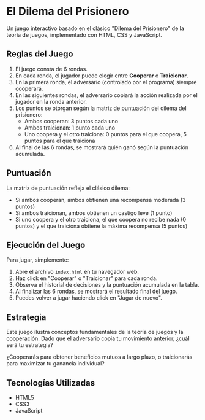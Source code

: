 # El Dilema del Prisionero

Un juego interactivo basado en el clásico "Dilema del Prisionero" de la teoría de juegos, implementado con HTML, CSS y JavaScript.

## Reglas del Juego

1. El juego consta de 6 rondas.
2. En cada ronda, el jugador puede elegir entre **Cooperar** o **Traicionar**.
3. En la primera ronda, el adversario (controlado por el programa) siempre cooperará.
4. En las siguientes rondas, el adversario copiará la acción realizada por el jugador en la ronda anterior.
5. Los puntos se otorgan según la matriz de puntuación del dilema del prisionero:
   - Ambos cooperan: 3 puntos cada uno
   - Ambos traicionan: 1 punto cada uno
   - Uno coopera y el otro traiciona: 0 puntos para el que coopera, 5 puntos para el que traiciona
6. Al final de las 6 rondas, se mostrará quién ganó según la puntuación acumulada.

## Puntuación

La matriz de puntuación refleja el clásico dilema:
- Si ambos cooperan, ambos obtienen una recompensa moderada (3 puntos)
- Si ambos traicionan, ambos obtienen un castigo leve (1 punto)
- Si uno coopera y el otro traiciona, el que coopera no recibe nada (0 puntos) y el que traiciona obtiene la máxima recompensa (5 puntos)

## Ejecución del Juego

Para jugar, simplemente:

1. Abre el archivo `index.html` en tu navegador web.
2. Haz click en "Cooperar" o "Traicionar" para cada ronda.
3. Observa el historial de decisiones y la puntuación acumulada en la tabla.
4. Al finalizar las 6 rondas, se mostrará el resultado final del juego.
5. Puedes volver a jugar haciendo click en "Jugar de nuevo".

## Estrategia

Este juego ilustra conceptos fundamentales de la teoría de juegos y la cooperación. Dado que el adversario copia tu movimiento anterior, ¿cuál será tu estrategia?

¿Cooperarás para obtener beneficios mutuos a largo plazo, o traicionarás para maximizar tu ganancia individual?

## Tecnologías Utilizadas

- HTML5
- CSS3
- JavaScript 